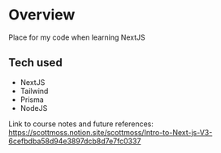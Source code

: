 # Overview
Place for my code when learning NextJS

## Tech used
- NextJS 
- Tailwind
- Prisma
- NodeJS


Link to course notes and future references: https://scottmoss.notion.site/scottmoss/Intro-to-Next-js-V3-6cefbdba58d94e3897dcb8d7e7fc0337 
